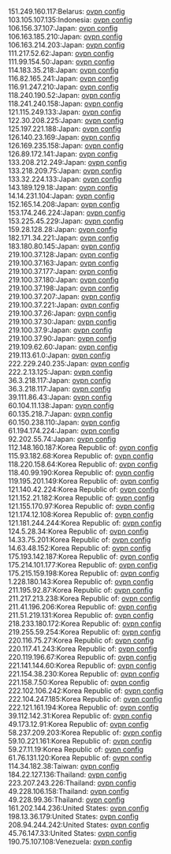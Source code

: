 151.249.160.117:Belarus: [ovpn config](vpn/151_249_160_117.ovpn)  
103.105.107.135:Indonesia: [ovpn config](vpn/103_105_107_135.ovpn)  
106.156.37.107:Japan: [ovpn config](vpn/106_156_37_107.ovpn)  
106.163.185.210:Japan: [ovpn config](vpn/106_163_185_210.ovpn)  
106.163.214.203:Japan: [ovpn config](vpn/106_163_214_203.ovpn)  
111.217.52.62:Japan: [ovpn config](vpn/111_217_52_62.ovpn)  
111.99.154.50:Japan: [ovpn config](vpn/111_99_154_50.ovpn)  
114.183.35.218:Japan: [ovpn config](vpn/114_183_35_218.ovpn)  
116.82.165.241:Japan: [ovpn config](vpn/116_82_165_241.ovpn)  
116.91.247.210:Japan: [ovpn config](vpn/116_91_247_210.ovpn)  
118.240.190.52:Japan: [ovpn config](vpn/118_240_190_52.ovpn)  
118.241.240.158:Japan: [ovpn config](vpn/118_241_240_158.ovpn)  
121.115.249.133:Japan: [ovpn config](vpn/121_115_249_133.ovpn)  
122.30.208.225:Japan: [ovpn config](vpn/122_30_208_225.ovpn)  
125.197.221.188:Japan: [ovpn config](vpn/125_197_221_188.ovpn)  
126.140.23.169:Japan: [ovpn config](vpn/126_140_23_169.ovpn)  
126.169.235.158:Japan: [ovpn config](vpn/126_169_235_158.ovpn)  
126.89.172.141:Japan: [ovpn config](vpn/126_89_172_141.ovpn)  
133.208.212.249:Japan: [ovpn config](vpn/133_208_212_249.ovpn)  
133.218.209.75:Japan: [ovpn config](vpn/133_218_209_75.ovpn)  
133.32.224.133:Japan: [ovpn config](vpn/133_32_224_133.ovpn)  
143.189.129.18:Japan: [ovpn config](vpn/143_189_129_18.ovpn)  
14.14.231.104:Japan: [ovpn config](vpn/14_14_231_104.ovpn)  
152.165.14.208:Japan: [ovpn config](vpn/152_165_14_208.ovpn)  
153.174.246.224:Japan: [ovpn config](vpn/153_174_246_224.ovpn)  
153.225.45.229:Japan: [ovpn config](vpn/153_225_45_229.ovpn)  
159.28.128.28:Japan: [ovpn config](vpn/159_28_128_28.ovpn)  
182.171.34.221:Japan: [ovpn config](vpn/182_171_34_221.ovpn)  
183.180.80.145:Japan: [ovpn config](vpn/183_180_80_145.ovpn)  
219.100.37.128:Japan: [ovpn config](vpn/219_100_37_128.ovpn)  
219.100.37.163:Japan: [ovpn config](vpn/219_100_37_163.ovpn)  
219.100.37.177:Japan: [ovpn config](vpn/219_100_37_177.ovpn)  
219.100.37.180:Japan: [ovpn config](vpn/219_100_37_180.ovpn)  
219.100.37.198:Japan: [ovpn config](vpn/219_100_37_198.ovpn)  
219.100.37.207:Japan: [ovpn config](vpn/219_100_37_207.ovpn)  
219.100.37.221:Japan: [ovpn config](vpn/219_100_37_221.ovpn)  
219.100.37.26:Japan: [ovpn config](vpn/219_100_37_26.ovpn)  
219.100.37.30:Japan: [ovpn config](vpn/219_100_37_30.ovpn)  
219.100.37.9:Japan: [ovpn config](vpn/219_100_37_9.ovpn)  
219.100.37.90:Japan: [ovpn config](vpn/219_100_37_90.ovpn)  
219.109.62.60:Japan: [ovpn config](vpn/219_109_62_60.ovpn)  
219.113.61.0:Japan: [ovpn config](vpn/219_113_61_0.ovpn)  
222.229.240.235:Japan: [ovpn config](vpn/222_229_240_235.ovpn)  
222.2.13.125:Japan: [ovpn config](vpn/222_2_13_125.ovpn)  
36.3.218.117:Japan: [ovpn config](vpn/36_3_218_117.ovpn)  
36.3.218.117:Japan: [ovpn config](vpn/36_3_218_117.ovpn)  
39.111.86.43:Japan: [ovpn config](vpn/39_111_86_43.ovpn)  
60.104.11.138:Japan: [ovpn config](vpn/60_104_11_138.ovpn)  
60.135.218.7:Japan: [ovpn config](vpn/60_135_218_7.ovpn)  
60.150.238.110:Japan: [ovpn config](vpn/60_150_238_110.ovpn)  
61.194.174.224:Japan: [ovpn config](vpn/61_194_174_224.ovpn)  
92.202.55.74:Japan: [ovpn config](vpn/92_202_55_74.ovpn)  
112.148.160.187:Korea Republic of: [ovpn config](vpn/112_148_160_187.ovpn)  
115.93.182.68:Korea Republic of: [ovpn config](vpn/115_93_182_68.ovpn)  
118.220.158.64:Korea Republic of: [ovpn config](vpn/118_220_158_64.ovpn)  
118.40.99.190:Korea Republic of: [ovpn config](vpn/118_40_99_190.ovpn)  
119.195.201.149:Korea Republic of: [ovpn config](vpn/119_195_201_149.ovpn)  
121.140.42.224:Korea Republic of: [ovpn config](vpn/121_140_42_224.ovpn)  
121.152.21.182:Korea Republic of: [ovpn config](vpn/121_152_21_182.ovpn)  
121.155.170.97:Korea Republic of: [ovpn config](vpn/121_155_170_97.ovpn)  
121.174.12.108:Korea Republic of: [ovpn config](vpn/121_174_12_108.ovpn)  
121.181.244.244:Korea Republic of: [ovpn config](vpn/121_181_244_244.ovpn)  
124.5.28.34:Korea Republic of: [ovpn config](vpn/124_5_28_34.ovpn)  
14.33.75.201:Korea Republic of: [ovpn config](vpn/14_33_75_201.ovpn)  
14.63.48.152:Korea Republic of: [ovpn config](vpn/14_63_48_152.ovpn)  
175.193.142.187:Korea Republic of: [ovpn config](vpn/175_193_142_187.ovpn)  
175.214.101.177:Korea Republic of: [ovpn config](vpn/175_214_101_177.ovpn)  
175.215.159.198:Korea Republic of: [ovpn config](vpn/175_215_159_198.ovpn)  
1.228.180.143:Korea Republic of: [ovpn config](vpn/1_228_180_143.ovpn)  
211.195.92.87:Korea Republic of: [ovpn config](vpn/211_195_92_87.ovpn)  
211.217.213.238:Korea Republic of: [ovpn config](vpn/211_217_213_238.ovpn)  
211.41.196.206:Korea Republic of: [ovpn config](vpn/211_41_196_206.ovpn)  
211.51.219.131:Korea Republic of: [ovpn config](vpn/211_51_219_131.ovpn)  
218.233.180.172:Korea Republic of: [ovpn config](vpn/218_233_180_172.ovpn)  
219.255.59.254:Korea Republic of: [ovpn config](vpn/219_255_59_254.ovpn)  
220.116.75.27:Korea Republic of: [ovpn config](vpn/220_116_75_27.ovpn)  
220.117.41.243:Korea Republic of: [ovpn config](vpn/220_117_41_243.ovpn)  
220.119.196.67:Korea Republic of: [ovpn config](vpn/220_119_196_67.ovpn)  
221.141.144.60:Korea Republic of: [ovpn config](vpn/221_141_144_60.ovpn)  
221.154.38.230:Korea Republic of: [ovpn config](vpn/221_154_38_230.ovpn)  
221.158.7.50:Korea Republic of: [ovpn config](vpn/221_158_7_50.ovpn)  
222.102.106.242:Korea Republic of: [ovpn config](vpn/222_102_106_242.ovpn)  
222.104.247.185:Korea Republic of: [ovpn config](vpn/222_104_247_185.ovpn)  
222.121.161.194:Korea Republic of: [ovpn config](vpn/222_121_161_194.ovpn)  
39.112.142.31:Korea Republic of: [ovpn config](vpn/39_112_142_31.ovpn)  
49.173.12.91:Korea Republic of: [ovpn config](vpn/49_173_12_91.ovpn)  
58.237.209.203:Korea Republic of: [ovpn config](vpn/58_237_209_203.ovpn)  
59.10.221.161:Korea Republic of: [ovpn config](vpn/59_10_221_161.ovpn)  
59.27.11.19:Korea Republic of: [ovpn config](vpn/59_27_11_19.ovpn)  
61.76.131.120:Korea Republic of: [ovpn config](vpn/61_76_131_120.ovpn)  
114.34.182.38:Taiwan: [ovpn config](vpn/114_34_182_38.ovpn)  
184.22.127.136:Thailand: [ovpn config](vpn/184_22_127_136.ovpn)  
223.207.243.226:Thailand: [ovpn config](vpn/223_207_243_226.ovpn)  
49.228.106.158:Thailand: [ovpn config](vpn/49_228_106_158.ovpn)  
49.228.99.36:Thailand: [ovpn config](vpn/49_228_99_36.ovpn)  
161.202.144.236:United States: [ovpn config](vpn/161_202_144_236.ovpn)  
198.13.36.179:United States: [ovpn config](vpn/198_13_36_179.ovpn)  
208.94.244.242:United States: [ovpn config](vpn/208_94_244_242.ovpn)  
45.76.147.33:United States: [ovpn config](vpn/45_76_147_33.ovpn)  
190.75.107.108:Venezuela: [ovpn config](vpn/190_75_107_108.ovpn)  

